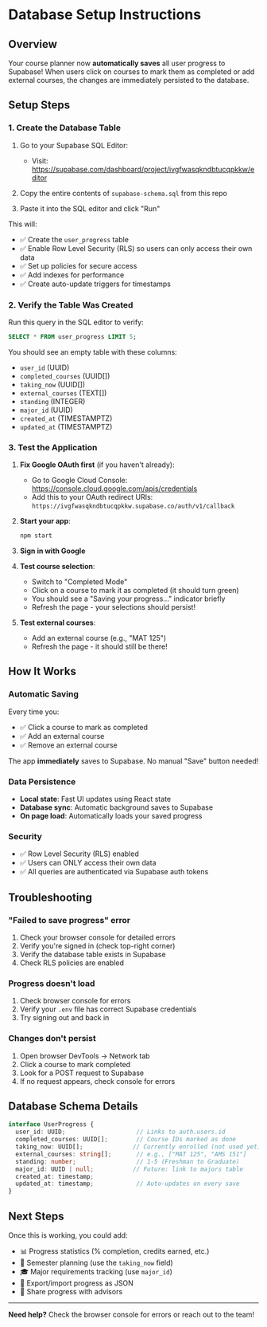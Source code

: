# Database Setup Instructions

## Overview
Your course planner now **automatically saves** all user progress to Supabase! When users click on courses to mark them as completed or add external courses, the changes are immediately persisted to the database.

## Setup Steps

### 1. Create the Database Table

1. Go to your Supabase SQL Editor:
   - Visit: https://supabase.com/dashboard/project/ivgfwasqkndbtucqpkkw/editor

2. Copy the entire contents of `supabase-schema.sql` from this repo

3. Paste it into the SQL editor and click "Run"

This will:
- ✅ Create the `user_progress` table
- ✅ Enable Row Level Security (RLS) so users can only access their own data
- ✅ Set up policies for secure access
- ✅ Add indexes for performance
- ✅ Create auto-update triggers for timestamps

### 2. Verify the Table Was Created

Run this query in the SQL editor to verify:

```sql
SELECT * FROM user_progress LIMIT 5;
```

You should see an empty table with these columns:
- `user_id` (UUID)
- `completed_courses` (UUID[])
- `taking_now` (UUID[])
- `external_courses` (TEXT[])
- `standing` (INTEGER)
- `major_id` (UUID)
- `created_at` (TIMESTAMPTZ)
- `updated_at` (TIMESTAMPTZ)

### 3. Test the Application

1. **Fix Google OAuth first** (if you haven't already):
   - Go to Google Cloud Console: https://console.cloud.google.com/apis/credentials
   - Add this to your OAuth redirect URIs: `https://ivgfwasqkndbtucqpkkw.supabase.co/auth/v1/callback`

2. **Start your app**:
   ```bash
   npm start
   ```

3. **Sign in with Google**

4. **Test course selection**:
   - Switch to "Completed Mode"
   - Click on a course to mark it as completed (it should turn green)
   - You should see a "Saving your progress..." indicator briefly
   - Refresh the page - your selections should persist!

5. **Test external courses**:
   - Add an external course (e.g., "MAT 125")
   - Refresh the page - it should still be there!

## How It Works

### Automatic Saving
Every time you:
- ✅ Click a course to mark as completed
- ✅ Add an external course
- ✅ Remove an external course

The app **immediately** saves to Supabase. No manual "Save" button needed!

### Data Persistence
- **Local state**: Fast UI updates using React state
- **Database sync**: Automatic background saves to Supabase
- **On page load**: Automatically loads your saved progress

### Security
- ✅ Row Level Security (RLS) enabled
- ✅ Users can ONLY access their own data
- ✅ All queries are authenticated via Supabase auth tokens

## Troubleshooting

### "Failed to save progress" error
1. Check your browser console for detailed errors
2. Verify you're signed in (check top-right corner)
3. Verify the database table exists in Supabase
4. Check RLS policies are enabled

### Progress doesn't load
1. Check browser console for errors
2. Verify your `.env` file has correct Supabase credentials
3. Try signing out and back in

### Changes don't persist
1. Open browser DevTools → Network tab
2. Click a course to mark completed
3. Look for a POST request to Supabase
4. If no request appears, check console for errors

## Database Schema Details

```typescript
interface UserProgress {
  user_id: UUID;                    // Links to auth.users.id
  completed_courses: UUID[];        // Course IDs marked as done
  taking_now: UUID[];              // Currently enrolled (not used yet)
  external_courses: string[];       // e.g., ["MAT 125", "AMS 151"]
  standing: number;                 // 1-5 (Freshman to Graduate)
  major_id: UUID | null;           // Future: link to majors table
  created_at: timestamp;
  updated_at: timestamp;            // Auto-updates on every save
}
```

## Next Steps

Once this is working, you could add:
- 📊 Progress statistics (% completion, credits earned, etc.)
- 📅 Semester planning (use the `taking_now` field)
- 🎓 Major requirements tracking (use `major_id`)
- 📱 Export/import progress as JSON
- 👥 Share progress with advisors

---

**Need help?** Check the browser console for errors or reach out to the team!
